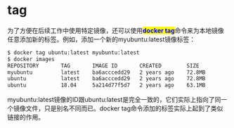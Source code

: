 # tag

为了方便在后续工作中使用特定镜像，还可以使用<mark style="color:blue;">**docker tag**</mark>命令来为本地镜像任意添加新的标签。例如，添加一个新的myubuntu:latest镜像标签：

```bash
$ docker tag ubuntu:latest myubuntu:latest
$ docker images
REPOSITORY       TAG       IMAGE ID       CREATED        SIZE
myubuntu         latest    ba6acccedd29   2 years ago    72.8MB
ubuntu           latest    ba6acccedd29   2 years ago    72.8MB
ubuntu           18.04     5a214d77f5d7   2 years ago    63.1MB
```

myubuntu:latest镜像的ID跟ubuntu:latest是完全一致的，它们实际上指向了同一个镜像文件，只是别名不同而已。docker tag命令添加的标签实际上起到了类似链接的作用。
